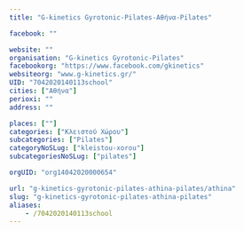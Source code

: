 ```yaml
---
title: "G-kinetics Gyrotonic-Pilates-Αθήνα-Pilates"

facebook: ""

website: ""
organisation: "G-kinetics Gyrotonic-Pilates"
facebookorg: "https://www.facebook.com/gkinetics"
websiteorg: "www.g-kinetics.gr/"
UID: "7042020140113school"
cities: ["Αθήνα"]
perioxi: ""
address: ""

places: [""]
categories: ["Κλειστού Χώρου"]
subcategories: ["Pilates"]
categoryNoSLug: ["kleistou-xorou"]
subcategoriesNoSLug: ["pilates"]

orgUID: "org14042020000654"

url: "g-kinetics-gyrotonic-pilates-athina-pilates/athina"
slug: "g-kinetics-gyrotonic-pilates-athina-pilates"
aliases:
    - /7042020140113school
---
```





